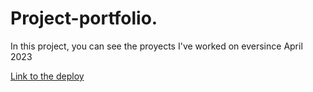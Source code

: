# Project-portfolio.
In this project, you can see the proyects I've worked on eversince April 2023

[Link to the deploy](https://portfolio-natalias-projects-3bb9569a.vercel.app/)
